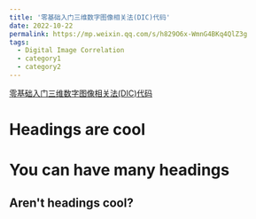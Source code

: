 ```yaml
---
title: '零基础入门三维数字图像相关法(DIC)代码'
date: 2022-10-22
permalink: https://mp.weixin.qq.com/s/h829O6x-WmnG4BKq4QlZ3g
tags:
  - Digital Image Correlation
  - category1
  - category2
---
```


[零基础入门三维数字图像相关法(DIC)代码](https://mp.weixin.qq.com/s/h829O6x-WmnG4BKq4QlZ3g)

Headings are cool
======

You can have many headings
======

Aren't headings cool?
------
